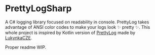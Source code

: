 # PrettyLogSharp
A C# logging library focused on readability in console. PrettyLog takes advantage of ANSI color codes to make your logs look ✨ pretty ✨. This whole project is inspired by Kotlin version of [PrettyLog](https://github.com/LukynkaCZE/PrettyLog) made by [LukynkaCZE](https://github.com/LukynkaCZE).

Proper readme WIP.
